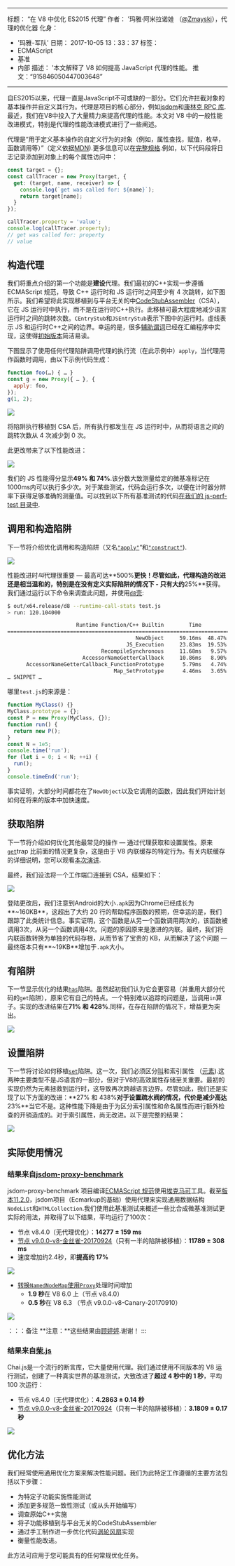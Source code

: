 ***

标题： “在 V8 中优化 ES2015 代理”
作者： '玛雅·阿米拉诺娃 （[@Zmayski](https://twitter.com/Zmayski)），代理的优化器
化身：

*   '玛雅-军队'
    日期： 2017-10-05 13：33：37
    标签：
*   ECMAScript
*   基准
*   内部
    描述： '本文解释了 V8 如何提高 JavaScript 代理的性能。
    推文：“915846050447003648”

***

自ES2015以来，代理一直是JavaScript不可或缺的一部分。它们允许拦截对象的基本操作并自定义其行为。代理是项目的核心部分，例如[jsdom](https://github.com/tmpvar/jsdom)和[康林克 RPC 库](https://github.com/GoogleChrome/comlink).最近，我们在V8中投入了大量精力来提高代理的性能。本文对 V8 中的一般性能改进模式，特别是代理的性能改进模式进行了一些阐述。

代理是“用于定义基本操作的自定义行为的对象（例如，属性查找，赋值，枚举，函数调用等）”（定义依据[MDN](https://developer.mozilla.org/en-US/docs/Web/JavaScript/Reference/Global_Objects/Proxy)).更多信息可以在[完整规格](https://tc39.es/ecma262/#sec-proxy-objects).例如，以下代码段将日志记录添加到对象上的每个属性访问中：

```js
const target = {};
const callTracer = new Proxy(target, {
  get: (target, name, receiver) => {
    console.log(`get was called for: ${name}`);
    return target[name];
  }
});

callTracer.property = 'value';
console.log(callTracer.property);
// get was called for: property
// value
```

## 构造代理

我们将重点介绍的第一个功能是**建设**代理。我们最初的C++实现一步遵循 ECMAScript 规范，导致 C++ 运行时和 JS 运行时之间至少有 4 次跳转，如下图所示。我们希望将此实现移植到与平台无关的中[CodeStubAssembler](/docs/csa-builtins)（CSA），它在 JS 运行时中执行，而不是在运行时C++执行。此移植可最大程度地减少语言运行时之间的跳转次数。`CEntryStub`和`JSEntryStub`表示下图中的运行时。虚线表示 JS 和运行时C++之间的边界。幸运的是，很多[辅助谓词](https://github.com/v8/v8/blob/4e5db9a6c859df7af95a92e7cf4e530faa49a765/src/code-stub-assembler.h)已经在汇编程序中实现，这使得[初始版本](https://github.com/v8/v8/commit/f2af839b1938b55b4d32a2a1eb6704c49c8d877d#diff-ed49371933a938a7c9896878fd4e4919R97)简洁易读。

下图显示了使用任何代理陷阱调用代理的执行流（在此示例中）`apply`，当代理用作函数时调用，由以下示例代码生成：

```js
function foo(…) { … }
const g = new Proxy({ … }, {
  apply: foo,
});
g(1, 2);
```

![](/\_img/optimizing-proxies/0.png)

将陷阱执行移植到 CSA 后，所有执行都发生在 JS 运行时中，从而将语言之间的跳转次数从 4 次减少到 0 次。

此更改带来了以下性能改进：

![](/\_img/optimizing-proxies/1.png)

我们的 JS 性能得分显示**49% 和 74%**.该分数大致测量给定的微基准标记在1000ms内可以执行多少次。对于某些测试，代码会运行多次，以便在计时器分辨率下获得足够准确的测量值。可以找到以下所有基准测试的代码[在我们的 js-perf-test 目录中](https://github.com/v8/v8/blob/5a5783e3bff9e5c1c773833fa502f14d9ddec7da/test/js-perf-test/Proxies/proxies.js).

## 调用和构造陷阱

下一节将介绍优化调用和构造陷阱（又名[`"apply"`](https://developer.mozilla.org/en-US/docs/Web/JavaScript/Reference/Global_Objects/Proxy/handler/apply)“和[`"construct"`](https://developer.mozilla.org/en-US/docs/Web/JavaScript/Reference/Global_Objects/Proxy/handler/construct)).

![](/\_img/optimizing-proxies/2.png)

性能改进时*叫*代理很重要 — 最高可达**500%**更快！尽管如此，代理构造的改进还是相当温和的，特别是在没有定义实际陷阱的情况下 - 只有大约**25%**获得。我们通过运行以下命令来调查此问题，并使用[`d8`壳](/docs/build):

```bash
$ out/x64.release/d8 --runtime-call-stats test.js
> run: 120.104000

                      Runtime Function/C++ Builtin        Time             Count
========================================================================================
                                         NewObject     59.16ms  48.47%    100000  24.94%
                                      JS_Execution     23.83ms  19.53%         1   0.00%
                              RecompileSynchronous     11.68ms   9.57%        20   0.00%
                        AccessorNameGetterCallback     10.86ms   8.90%    100000  24.94%
      AccessorNameGetterCallback_FunctionPrototype      5.79ms   4.74%    100000  24.94%
                                  Map_SetPrototype      4.46ms   3.65%    100203  25.00%
… SNIPPET …
```

哪里`test.js`的来源是：

```js
function MyClass() {}
MyClass.prototype = {};
const P = new Proxy(MyClass, {});
function run() {
  return new P();
}
const N = 1e5;
console.time('run');
for (let i = 0; i < N; ++i) {
  run();
}
console.timeEnd('run');
```

事实证明，大部分时间都花在了`NewObject`以及它调用的函数，因此我们开始计划如何在将来的版本中加快速度。

## 获取陷阱

下一节将介绍如何优化其他最常见的操作 — 通过代理获取和设置属性。原来[`get`](https://developer.mozilla.org/en-US/docs/Web/JavaScript/Reference/Global_Objects/Proxy/handler/get)trap 比前面的情况更复杂，这是由于 V8 内联缓存的特定行为。有关内联缓存的详细说明，您可以观看[本次演讲](https://www.youtube.com/watch?v=u7zRSm8jzvA).

最终，我们设法将一个工作端口连接到 CSA，结果如下：

![](/\_img/optimizing-proxies/3.png)

登陆更改后，我们注意到Android的大小`.apk`因为Chrome已经成长为**~160KB**，这超出了大约 20 行的帮助程序函数的预期，但幸运的是，我们跟踪了此类统计信息。事实证明，这个函数是从另一个函数调用两次的，该函数被调用3次，从另一个函数调用4次。问题的原因原来是激进的内联。最终，我们将内联函数转换为单独的代码存根，从而节省了宝贵的 KB，从而解决了这个问题 — 最终版本只有**~19KB**增加于`.apk`大小。

## 有陷阱

下一节显示优化的结果[`has`](https://developer.mozilla.org/en-US/docs/Web/JavaScript/Reference/Global_Objects/Proxy/handler/has)陷阱。虽然起初我们认为它会更容易（并重用大部分代码的`get`陷阱），原来它有自己的特点。一个特别难以追踪的问题是，当调用`in`算子。实现的改进结果在**71% 和 428%**.同样，在存在陷阱的情况下，增益更为突出。

![](/\_img/optimizing-proxies/4.png)

## 设置陷阱

下一节将讨论如何移植[`set`](https://developer.mozilla.org/en-US/docs/Web/JavaScript/Reference/Global_Objects/Proxy/handler/set)陷阱。这一次，我们必须区分[叫](/blog/fast-properties)和索引属性 （[元素](/blog/elements-kinds)).这两种主要类型不是JS语言的一部分，但对于V8的高效属性存储至关重要。最初的实现仍然为元素拯救到运行时，这导致再次跨越语言边界。尽管如此，我们还是实现了以下方面的改进：**27% 和 438%**对于设置疏水阀的情况，代价是减少高达**23%**当它不是。这种性能下降是由于为区分索引属性和命名属性而进行额外检查的开销造成的。对于索引属性，尚无改进。以下是完整的结果：

![](/\_img/optimizing-proxies/5.png)

## 实际使用情况

### 结果来自[jsdom-proxy-benchmark](https://github.com/domenic/jsdom-proxy-benchmark)

jsdom-proxy-benchmark 项目编译[ECMAScript 规范](https://github.com/tc39/ecma262)使用[埃克马可](https://github.com/bterlson/ecmarkup)工具。截至[版本11.2.0](https://github.com/tmpvar/jsdom/blob/master/Changelog.md#1120)，jsdom项目（Ecmarkup的基础）使用代理来实现通用数据结构`NodeList`和`HTMLCollection`.我们使用此基准测试来概述一些比合成微基准测试更实际的用法，并取得了以下结果，平均运行了100次：

*   节点 v8.4.0（无代理优化）：**14277 ± 159 ms**
*   [节点 v9.0.0-v8-金丝雀-20170924](https://nodejs.org/download/v8-canary/v9.0.0-v8-canary20170924898da64843/node-v9.0.0-v8-canary20170924898da64843-linux-x64.tar.gz)（只有一半的陷阱被移植）：**11789 ± 308 ms**
*   速度增加约2.4秒，即**提高约 17%**

![](/\_img/optimizing-proxies/6.png)

*   [转换`NamedNodeMap`使用`Proxy`](https://github.com/domenic/jsdom-proxy-benchmark/issues/1#issuecomment-329047990)处理时间增加
    *   **1.9 秒**在 V8 6.0 上（节点 v8.4.0）
    *   **0.5 秒**在 V8 6.3 （节点 v9.0.0-v8-Canary-20170910）

![](/\_img/optimizing-proxies/7.png)

：：：备注
**注意：**这些结果由[顾婷婷](https://github.com/TimothyGu).谢谢！
:::

### 结果来自[柴.js](https://chaijs.com/)

Chai.js是一个流行的断言库，它大量使用代理。我们通过使用不同版本的 V8 运行测试，创建了一种真实世界的基准测试，大致改进了**超过 4 秒中的 1 秒**，平均 100 次运行：

*   节点 v8.4.0（无代理优化）：**4.2863 ± 0.14 秒**
*   [节点 v9.0.0-v8-金丝雀-20170924](https://nodejs.org/download/v8-canary/v9.0.0-v8-canary20170924898da64843/node-v9.0.0-v8-canary20170924898da64843-linux-x64.tar.gz)（只有一半的陷阱被移植）：**3.1809 ± 0.17 秒**

![](/\_img/optimizing-proxies/8.png)

## 优化方法

我们经常使用通用优化方案来解决性能问题。我们为此特定工作遵循的主要方法包括以下步骤：

*   为特定子功能实施性能测试
*   添加更多规范一致性测试（或从头开始编写）
*   调查原始C++实施
*   将子功能移植到与平台无关的CodeStubAssembler
*   通过手工制作进一步优化代码[涡轮风扇](/docs/turbofan)实现
*   衡量性能改进。

此方法可应用于您可能具有的任何常规优化任务。
